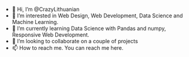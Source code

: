 - 👋 Hi, I’m @CrazyLithuanian
- 👀 I’m interested in Web Design, Web Development, Data Science and Machine Learning.
- 🌱 I’m currently learning Data Science with Pandas and numpy, Responsive Web Development.
- 💞️ I’m looking to collaborate on a couple of projects
- 📫 How to reach me. You can reach me here.

<!---
CrazyLithuanian/CrazyLithuanian is a ✨ special ✨ repository because its `README.md` (this file) appears on your GitHub profile.
You can click the Preview link to take a look at your changes.
--->
